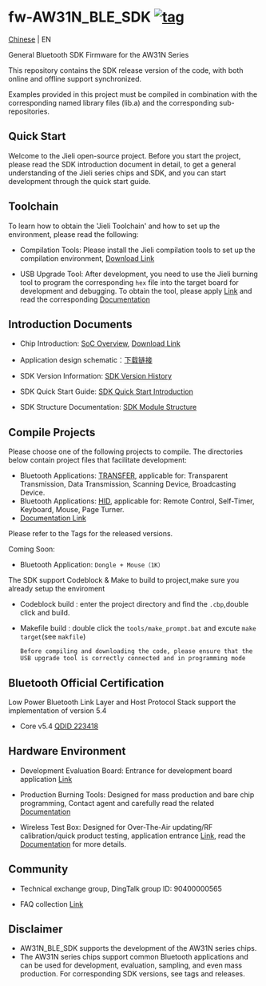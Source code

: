 
[tag download]:https://github.com/Jieli-Tech/fw-AW31N_BLE_SDK/tags
[tag_badgen]:https://img.shields.io/github/v/tag/Jieli-Tech/fw-AW31N_BLE_SDK?style=plastic&logo=bluetooth&labelColor=ffffff&color=informational&label=Tag&logoColor=blue

# fw-AW31N_BLE_SDK   [![tag][tag_badgen]][tag download]

[Chinese](./README.md) | EN

General Bluetooth SDK Firmware for the AW31N Series

This repository contains the SDK release version of the code, with both online and offline support synchronized.

Examples provided in this project must be compiled in combination with the corresponding named library files (lib.a) and the corresponding sub-repositories.

Quick Start
------------

Welcome to the Jieli open-source project. Before you start the project, please read the SDK introduction document in detail,
to get a general understanding of the Jieli series chips and SDK, and you can start development through the quick start guide.


Toolchain
------------

To learn how to obtain the 'Jieli Toolchain' and how to set up the environment, please read the following:

* Compilation Tools: Please install the Jieli compilation tools to set up the compilation environment, [Download Link](https://doc.zh-jieli.com/Tools/zh-cn/dev_tools/dev_env/index.html)  

* USB Upgrade Tool: After development, you need to use the Jieli burning tool to program the corresponding `hex` file into the target board for development and debugging. To obtain the tool, please apply [Link](https://item.taobao.com/item.htm?spm=a1z10.1-c-s.w4004-22883854875.5.504d246bXKwyeH&id=620295020803) and read the corresponding [Documentation](https://doc.zh-jieli.com/Tools/zh-cn/dev_tools/forced_upgrade/index.html) 

Introduction Documents
------------

* Chip Introduction: [SoC Overview](https://doc.zh-jieli.com/vue/#/docs/aw31n), [Download Link](./doc/AW31N_规格书)

* Application design schematic：[下载链接](./doc/AW31N_原理图)

* SDK Version Information: [SDK Version History](./doc/AW31N_sdk_发布版本信息.pdf)

* SDK Quick Start Guide: [SDK Quick Start Introduction](https://doc.zh-jieli.com/AW31/zh-cn/master/getting_started/preparation/index.html)

* SDK Structure Documentation: [SDK Module Structure](https://doc.zh-jieli.com/AW31/zh-cn/master/getting_started/sdk_app_develop/sdk_catalog.html)

Compile Projects
-------------

Please choose one of the following projects to compile. The directories below contain project files that facilitate development:

* Bluetooth Applications: [TRANSFER](./apps/demo/transfer), applicable for: Transparent Transmission, Data Transmission, Scanning Device, Broadcasting Device.
* Bluetooth Applications: [HID](./apps/demo/hid), applicable for: Remote Control, Self-Timer, Keyboard, Mouse, Page Turner.
* [Documentation Link](https://doc.zh-jieli.com/AW31/zh-cn/master/module_demo/index.html)

Please refer to the Tags for the released versions.

Coming Soon:

* Bluetooth Application: `Dongle + Mouse（1K）`


The SDK support Codeblock & Make to build to project,make sure you already setup the enviroment

* Codeblock build : enter the project directory and find the `.cbp`,double click and build.

* Makefile build : double click the `tools/make_prompt.bat` and excute `make target`(see `makfile`)

  `Before compiling and downloading the code, please ensure that the USB upgrade tool is correctly connected and in programming mode`

Bluetooth Official Certification
-------------

Low Power Bluetooth Link Layer and Host Protocol Stack support the implementation of version 5.4

* Core v5.4 [QDID 223418](https://launchstudio.bluetooth.com/ListingDetails/193923) 


Hardware Environment
-------------

* Development Evaluation Board: Entrance for development board application [Link](https://doc.zh-jieli.com/Tools/zh-cn/mass_prod_tools/burner_1tuo2/index.html)

* Production Burning Tools: Designed for mass production and bare chip programming, Contact agent and carefully read the related [Documentation](https://doc.zh-jieli.com/Tools/zh-cn/mass_prod_tools/burner_1tuo2/index.html) 

* Wireless Test Box: Designed for Over-The-Air updating/RF calibration/quick product testing, application entrance [Link](https://item.taobao.com/item.htm?spm=a1z10.1-c-s.w4004-22883854875.10.504d246bXKwyeH&id=620942507511), read the [Documentation](https://doc.zh-jieli.com/Tools/zh-cn/mass_prod_tools/testbox_1tuo2/index.html) for more details.


Community
--------------

* Technical exchange group, DingTalk group ID: 90400000565

* FAQ collection [Link](https://doc.zh-jieli.com/AW31/zh-cn/master/other/faq/index.html)

Disclaimer
------------

- AW31N_BLE_SDK supports the development of the AW31N series chips.
- The AW31N series chips support common Bluetooth applications and can be used for development, evaluation, sampling, and even mass production. For corresponding SDK versions, see tags and releases.
